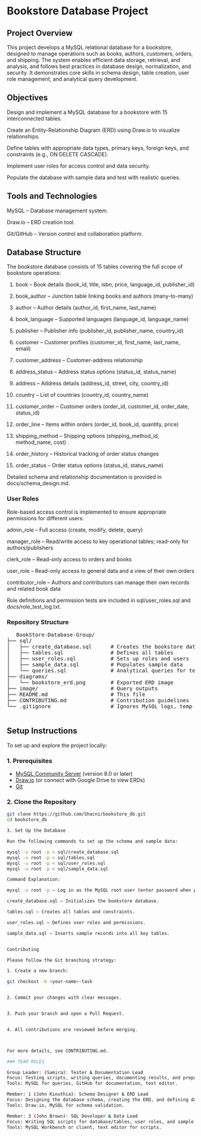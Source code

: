 # Bookstore Database Project
## Project Overview

This project develops a MySQL relational database for a bookstore, designed to manage operations such as books, authors, customers, orders, and shipping. The system enables efficient data storage, retrieval, and analysis, and follows best practices in database design, normalization, and security. It demonstrates core skills in schema design, table creation, user role management, and analytical query development.

## Objectives

Design and implement a MySQL database for a bookstore with 15 interconnected tables.

Create an Entity-Relationship Diagram (ERD) using Draw.io to visualize relationships.

Define tables with appropriate data types, primary keys, foreign keys, and constraints (e.g., ON DELETE CASCADE).

Implement user roles for access control and data security.

Populate the database with sample data and test with realistic queries.


## Tools and Technologies

MySQL – Database management system.

Draw.io – ERD creation tool.

Git/GitHub – Version control and collaboration platform.


## Database Structure

The bookstore database consists of 15 tables covering the full scope of bookstore operations:

1. book – Book details (book_id, title, isbn, price, language_id, publisher_id)


2. book_author – Junction table linking books and authors (many-to-many)


3. author – Author details (author_id, first_name, last_name)


4. book_language – Supported languages (language_id, language_name)


5. publisher – Publisher info (publisher_id, publisher_name, country_id)


6. customer – Customer profiles (customer_id, first_name, last_name, email)


7. customer_address – Customer-address relationship


8. address_status – Address status options (status_id, status_name)


9. address – Address details (address_id, street, city, country_id)


10. country – List of countries (country_id, country_name)


11. customer_order – Customer orders (order_id, customer_id, order_date, status_id)


12. order_line – Items within orders (order_id, book_id, quantity, price)


13. shipping_method – Shipping options (shipping_method_id, method_name, cost)


14. order_history – Historical tracking of order status changes


15. order_status – Order status options (status_id, status_name)



Detailed schema and relationship documentation is provided in docs/schema_design.md.

### User Roles

Role-based access control is implemented to ensure appropriate permissions for different users:

admin_role – Full access (create, modify, delete, query)

manager_role – Read/write access to key operational tables; read-only for authors/publishers

clerk_role – Read-only access to orders and books

user_role – Read-only access to general data and a view of their own orders

contributor_role – Authors and contributors can manage their own records and related book data


Role definitions and permission tests are included in sql/user_roles.sql and docs/role_test_log.txt.

### Repository Structure
<pre>
   BookStore-Database-Group/
├── sql/
│   ├── create_database.sql      # Creates the bookstore database
│   ├── tables.sql               # Defines all tables
│   ├── user_roles.sql           # Sets up roles and users
│   ├── sample_data.sql          # Populates sample data
│   └── queries.sql              # Analytical queries for testing
├── diagrams/
│   └── bookstore_erd.png        # Exported ERD image
├── image/                       # Query outputs
├── README.md                    # This file
├── CONTRIBUTING.md              # Contribution guidelines
└── .gitignore                   # Ignores MySQL logs, temp files

</pre>


## Setup Instructions

To set up and explore the project locally:

### 1. Prerequisites
- [MySQL Community Server](https://dev.mysql.com/downloads/mysql/) (version 8.0 or later)
- [Draw.io](https://app.diagrams.net) (or connect with Google Drive to view ERDs)
- [Git](https://git-scm.com/downloads)

### 2. Clone the Repository
```bash
git clone https://github.com/Shacni/bookstore_db.git
cd bookstore_db

3. Set Up the Database

Run the following commands to set up the schema and sample data:

mysql -u root -p < sql/create_database.sql
mysql -u root -p < sql/tables.sql
mysql -u root -p < sql/user_roles.sql
mysql -u root -p < sql/sample_data.sql

Command Explanation:

mysql -u root -p – Log in as the MySQL root user (enter password when prompted).

create_database.sql – Initializes the bookstore database.

tables.sql – Creates all tables and constraints.

user_roles.sql – Defines user roles and permissions.

sample_data.sql – Inserts sample records into all key tables.


Contributing

Please follow the Git branching strategy:

1. Create a new branch:

git checkout -b <your-name>-task


2. Commit your changes with clear messages.


3. Push your branch and open a Pull Request.


4. All contributions are reviewed before merging.



For more details, see CONTRIBUTING.md.

### TEAM ROLES

Group Leader: (Samira): Tester & Documentation Lead
Focus: Testing scripts, writing queries, documenting results, and preparing submission.
Tools: MySQL for queries, GitHub for documentation, text editor.

Member: 1 (John Kinuthia): Schema Designer & ERD Lead
Focus: Designing the database schema, creating the ERD, and defining data types.
Tools: Draw.io, MySQL for schema validation.

Member: 3 (John Brown): SQL Developer & Data Lead
Focus: Writing SQL scripts for database/tables, user roles, and sample data.
Tools: MySQL Workbench or client, text editor for scripts.



